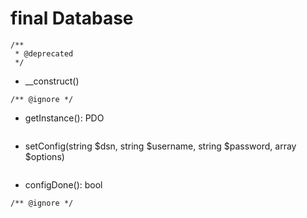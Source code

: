 # final Database
```
/**
 * @deprecated
 */
```
- __construct()
```
/** @ignore */
```
- getInstance(): PDO
```

```
- setConfig(string $dsn, string $username, string $password, array $options)
```

```
- configDone(): bool
```
/** @ignore */
```

